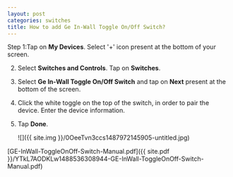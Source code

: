 ```yaml
---
layout: post
categories: switches
title: How to add Ge In-Wall Toggle On/Off Switch?
---
```


Step 1:Tap on **My Devices**. Select '+' icon present at the bottom of your screen.

2. Select **Switches and Controls**. Tap on **Switches**.

3. Select **Ge In-Wall Toggle On/Off Switch** and tap on **Next** present at the bottom of the screen.

4. Click the white toggle on the top of the switch, in order to pair the device. Enter the device information.

5. Tap **Done**.

    ![]({{ site.img }}/0OeeTvn3ccs1487972145905-untitled.jpg)

[GE-InWall-ToggleOnOff-Switch-Manual.pdf]({{ site.pdf }}/YTkL7AODKLw1488536308944-GE-InWall-ToggleOnOff-Switch-Manual.pdf)